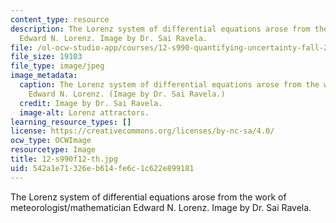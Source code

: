 ```yaml
---
content_type: resource
description: The Lorenz system of differential equations arose from the work of meteorologist/mathematician
  Edward N. Lorenz. Image by Dr. Sai Ravela.
file: /ol-ocw-studio-app/courses/12-s990-quantifying-uncertainty-fall-2012/542a1e71326eb614fe6c1c622e899181_12-s990f12-th.jpg
file_size: 19103
file_type: image/jpeg
image_metadata:
  caption: The Lorenz system of differential equations arose from the work of meteorologist/mathematician
    Edward N. Lorenz. (Image by Dr. Sai Ravela.)
  credit: Image by Dr. Sai Ravela.
  image-alt: Lorenz attractors.
learning_resource_types: []
license: https://creativecommons.org/licenses/by-nc-sa/4.0/
ocw_type: OCWImage
resourcetype: Image
title: 12-s990f12-th.jpg
uid: 542a1e71-326e-b614-fe6c-1c622e899181
---
```

The Lorenz system of differential equations arose from the work of meteorologist/mathematician Edward N. Lorenz. Image by Dr. Sai Ravela.